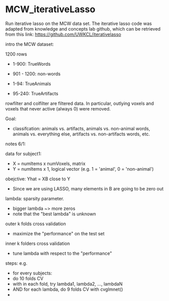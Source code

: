 # MCW_iterativeLasso
Run iterative lasso on the MCW data set. The iterative lasso code was adapted from knowledge and concepts lab github, which can be retrieved from this link: https://github.com/UWKCL/iterativelasso


intro the MCW dataset:

1200 rows
- 1-900: TrueWords
- 901 - 1200: non-words

- 1-94: TrueAnimals
- 95-240: TrueArtifacts

rowfilter and colfilter are filtered data. In particular, outlying voxels and voxels that never active (always 0) were removed. 
  
Goal: 
- classifcation: animals vs. artifacts, animals vs. non-animal words, animals vs. everything else, artifacts vs. non-artifacts words, etc. 


notes 6/1: 

data for subject1: 
- X = numItems x numVoxels, matrix
- Y = numItems x 1, logical vector  (e.g. 1 = 'animal', 0 = 'non-animal')

obejctive: Yhat = XB close to Y 
- Since we are using LASSO, many elements in B are going to be zero out

lambda: sparsity parameter. 
- bigger lambda ~> more zeros
- note that the "best lambda" is unknown 

outer k folds cross validation
- maximize the "performance" on the test set

inner k folders cross validation
- tune lambda with respect to the "performance"


steps: e.g. 
- for every subjects: 
- do 10 folds CV
- with in each fold, try lambda1, lambda2, ..., lambdaN
- AND  for each lambda, do 9 folds CV with cvglmnet()
- 




















